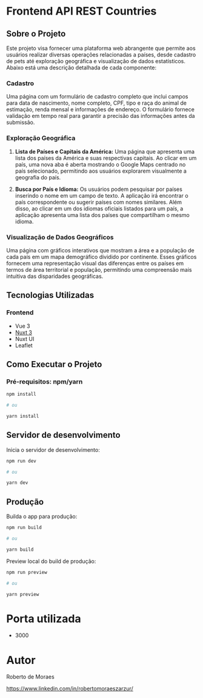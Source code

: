 # Frontend API REST Countries

## Sobre o Projeto

Este projeto visa fornecer uma plataforma web abrangente que permite aos usuários realizar diversas operações relacionadas a países, desde cadastro de pets até exploração geográfica e visualização de dados estatísticos. Abaixo está uma descrição detalhada de cada componente:

### Cadastro

Uma página com um formulário de cadastro completo que inclui campos para data de nascimento, nome completo, CPF, tipo e raça do animal de estimação, renda mensal e informações de endereço. O formulário fornece validação em tempo real para garantir a precisão das informações antes da submissão.

### Exploração Geográfica

1. **Lista de Países e Capitais da América:** Uma página que apresenta uma lista dos países da América e suas respectivas capitais. Ao clicar em um país, uma nova aba é aberta mostrando o Google Maps centrado no país selecionado, permitindo aos usuários explorarem visualmente a geografia do país.
   
2. **Busca por País e Idioma:** Os usuários podem pesquisar por países inserindo o nome em um campo de texto. A aplicação irá encontrar o país correspondente ou sugerir países com nomes similares. Além disso, ao clicar em um dos idiomas oficiais listados para um país, a aplicação apresenta uma lista dos países que compartilham o mesmo idioma.

### Visualização de Dados Geográficos

Uma página com gráficos interativos que mostram a área e a população de cada país em um mapa demográfico dividido por continente. Esses gráficos fornecem uma representação visual das diferenças entre os países em termos de área territorial e população, permitindo uma compreensão mais intuitiva das disparidades geográficas.

## Tecnologias Utilizadas

### Frontend
- Vue 3
- [Nuxt 3](https://nuxt.com/docs/getting-started/introduction)
- Nuxt UI
- Leaflet

## Como Executar o Projeto

### Pré-requisitos: npm/yarn

```bash
npm install

# ou

yarn install
```

## Servidor de desenvolvimento

Inicia o servidor de desenvolvimento:

```bash
npm run dev

# ou

yarn dev
```

## Produção

Builda o app para produção:

```bash
npm run build

# ou

yarn build
```

Preview local do build de produção:

```bash
npm run preview

# ou

yarn preview
```

# Porta utilizada
- 3000

# Autor

Roberto de Moraes

https://www.linkedin.com/in/robertomoraeszarzur/
